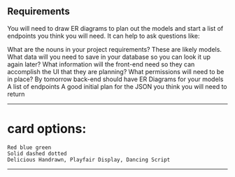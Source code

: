 ## Requirements

You will need to draw ER diagrams to plan out the models and start a list of endpoints you think you will need.
It can help to ask questions like:

What are the nouns in your project requirements? These are likely models.
What data will you need to save in your database so you can look it up again later?
What information will the front-end need so they can accomplish the UI that they are planning?
What permissions will need to be in place?
By tomorrow back-end should have
ER Diagrams for your models
A list of endpoints
A good initial plan for the JSON you think you will need to return
___


# card options:
    Red blue green
    Solid dashed dotted
    Delicious Handrawn, Playfair Display, Dancing Script

___
